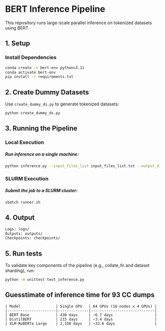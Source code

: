 # BERT Inference Pipeline

This repository runs large-scale parallel inference on tokenized datasets using BERT.

## 1. Setup

### Install Dependencies
```bash
conda create -n bert-env python=3.11
conda activate bert-env
pip install -r requirements.txt
```

## 2. Create Dummy Datasets
Use `create_dummy_ds.py` to generate tokenized datasets:
```bash
python create_dummy_ds.py
```

## 3. Running the Pipeline
### Local Execution
##### Run inference on a single machine:

```bash
python inference.py --input_files_list input_files_list.txt --output_dir outputs --checkpoint_dir checkpoints --task_id 0 --num_tasks 1
```
### SLURM Execution
##### Submit the job to a SLURM cluster:
```bash
sbatch runner.sh
```
## 4. Output
```bash
Logs: logs/
Outputs: outputs/
Checkpoints: checkpoints/
```
## 5. Run tests
To validate key components of the pipeline (e.g., collate_fn and dataset sharding), run:
```bash
python -m unittest test_inference.py
```

## Guesstimate of inference time for 93 CC dumps
```
| Model                | Single GPU   | 64 GPUs (16 nodes x 4 GPUs) |
|----------------------|--------------|-----------------------------|
| BERT Base            | 430 days     | ~6.7 days                   |
| DistilBERT           | 215 days     | ~3.4 days                   |
| XLM-RoBERTa Large    | 2,150 days   | ~33.6 days                  |
```
